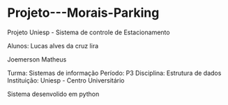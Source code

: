 # Projeto---Morais-Parking
Projeto Uniesp - Sistema de controle de Estacionamento

Alunos: 
Lucas alves da cruz lira

Joemerson Matheus

Turma: Sistemas de informação
Período: P3
Disciplina: Estrutura de dados
Instituição: Uniesp - Centro Universitário

Sistema desenvolido em python
